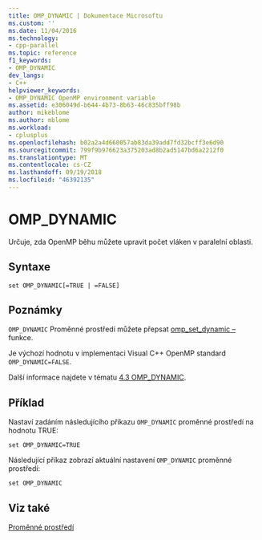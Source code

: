 ```yaml
---
title: OMP_DYNAMIC | Dokumentace Microsoftu
ms.custom: ''
ms.date: 11/04/2016
ms.technology:
- cpp-parallel
ms.topic: reference
f1_keywords:
- OMP_DYNAMIC
dev_langs:
- C++
helpviewer_keywords:
- OMP_DYNAMIC OpenMP environment variable
ms.assetid: e306049d-b644-4b73-8b63-46c835bff98b
author: mikeblome
ms.author: mblome
ms.workload:
- cplusplus
ms.openlocfilehash: b02a2a4d660057ab83da39add7fd32bcff3e6d90
ms.sourcegitcommit: 799f9b976623a375203ad8b2ad5147bd6a2212f0
ms.translationtype: MT
ms.contentlocale: cs-CZ
ms.lasthandoff: 09/19/2018
ms.locfileid: "46392135"
---
```

# <a name="ompdynamic"></a>OMP_DYNAMIC

Určuje, zda OpenMP běhu můžete upravit počet vláken v paralelní oblasti.

## <a name="syntax"></a>Syntaxe

```
set OMP_DYNAMIC[=TRUE | =FALSE]
```

## <a name="remarks"></a>Poznámky

`OMP_DYNAMIC` Proměnné prostředí můžete přepsat [omp_set_dynamic –](../../../parallel/openmp/reference/omp-set-dynamic.md) funkce.

Je výchozí hodnotu v implementaci Visual C++ OpenMP standard `OMP_DYNAMIC=FALSE`.

Další informace najdete v tématu [4.3 OMP_DYNAMIC](../../../parallel/openmp/4-3-omp-dynamic.md).

## <a name="example"></a>Příklad

Nastaví zadáním následujícího příkazu `OMP_DYNAMIC` proměnné prostředí na hodnotu TRUE:

```
set OMP_DYNAMIC=TRUE
```

Následující příkaz zobrazí aktuální nastavení `OMP_DYNAMIC` proměnné prostředí:

```
set OMP_DYNAMIC
```

## <a name="see-also"></a>Viz také

[Proměnné prostředí](../../../parallel/openmp/reference/openmp-environment-variables.md)